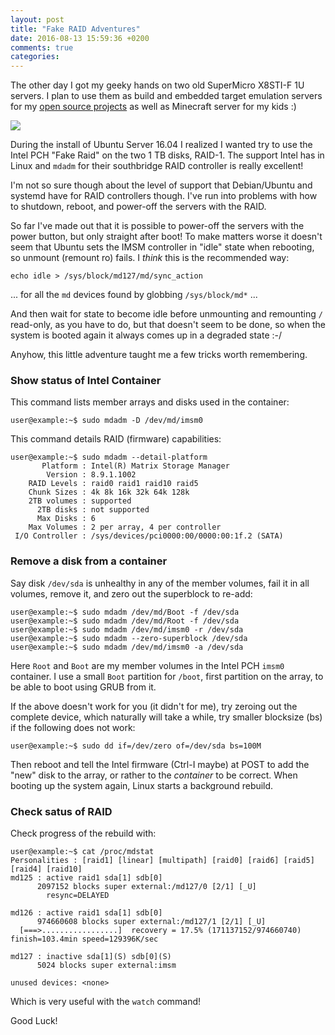 ```yaml
---
layout: post
title: "Fake RAID Adventures"
date: 2016-08-13 15:59:36 +0200
comments: true
categories:
---
```


The other day I got my geeky hands on two old SuperMicro X8STI-F 1U
servers.  I plan to use them as build and embedded target emulation
servers for my [open source projects](https://github.com/troglobit)
as well as Minecraft server for my kids :)

<img class="right" src="http://eitc.in/yahoo_site_admin/assets/docs/Supermicro_SuperServer_SC512L_small.324203750.JPG">

During the install of Ubuntu Server 16.04 I realized I wanted try to use
the Intel PCH "Fake Raid" on the two 1 TB disks, RAID-1.  The support
Intel has in Linux and `mdadm` for their southbridge RAID controller is
really excellent!

I'm not so sure though about the level of support that Debian/Ubuntu and
systemd have for RAID controllers though.  I've run into problems with
how to shutdown, reboot, and power-off the servers with the RAID.

So far I've made out that it is possible to power-off the servers with
the power button, but only straight after boot!  To make matters worse
it doesn't seem that Ubuntu sets the IMSM controller in "idle" state
when rebooting, so unmount (remount ro) fails.  I *think* this is the
recommended way:

    echo idle > /sys/block/md127/md/sync_action

... for all the `md` devices found by globbing `/sys/block/md*` ...

And then wait for state to become idle before unmounting and remounting
`/` read-only, as you have to do, but that doesn't seem to be done, so
when the system is booted again it always comes up in a degraded state
:-/

Anyhow, this little adventure taught me a few tricks worth remembering.


### Show status of Intel Container

This command lists member arrays and disks used in the container:

    user@example:~$ sudo mdadm -D /dev/md/imsm0

This command details RAID (firmware) capabilities:

    user@example:~$ sudo mdadm --detail-platform
           Platform : Intel(R) Matrix Storage Manager
            Version : 8.9.1.1002
        RAID Levels : raid0 raid1 raid10 raid5
        Chunk Sizes : 4k 8k 16k 32k 64k 128k
        2TB volumes : supported
          2TB disks : not supported
          Max Disks : 6
        Max Volumes : 2 per array, 4 per controller
     I/O Controller : /sys/devices/pci0000:00/0000:00:1f.2 (SATA)


### Remove a disk from a container

Say disk `/dev/sda` is unhealthy in any of the member volumes, fail it
in all volumes, remove it, and zero out the superblock to re-add:

    user@example:~$ sudo mdadm /dev/md/Boot -f /dev/sda
    user@example:~$ sudo mdadm /dev/md/Root -f /dev/sda
    user@example:~$ sudo mdadm /dev/md/imsm0 -r /dev/sda
	user@example:~$ sudo mdadm --zero-superblock /dev/sda
    user@example:~$ sudo mdadm /dev/md/imsm0 -a /dev/sda

Here `Root` and `Boot` are my member volumes in the Intel PCH `imsm0`
container.  I use a small `Boot` partition for `/boot`, first partition
on the array, to be able to boot using GRUB from it.

If the above doesn't work for you (it didn't for me), try zeroing out
the complete device, which naturally will take a while, try smaller
blocksize (bs) if the following does not work:

    user@example:~$ sudo dd if=/dev/zero of=/dev/sda bs=100M

Then reboot and tell the Intel firmware (Ctrl-I maybe) at POST to add
the "new" disk to the array, or rather to the *container* to be correct.
When booting up the system again, Linux starts a background rebuild.


### Check satus of RAID

Check progress of the rebuild with:

    user@example:~$ cat /proc/mdstat
    Personalities : [raid1] [linear] [multipath] [raid0] [raid6] [raid5] [raid4] [raid10] 
    md125 : active raid1 sda[1] sdb[0]
          2097152 blocks super external:/md127/0 [2/1] [_U]
          	resync=DELAYED
          
    md126 : active raid1 sda[1] sdb[0]
          974660608 blocks super external:/md127/1 [2/1] [_U]
      [===>.................]  recovery = 17.5% (171137152/974660740) finish=103.4min speed=129396K/sec
              
    md127 : inactive sda[1](S) sdb[0](S)
          5024 blocks super external:imsm
               
    unused devices: <none>

Which is very useful with the `watch` command!

Good Luck!

<!--
  -- Local Variables:
  -- mode: markdown
  -- End:
  -->
